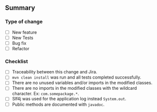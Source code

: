 ## Summary
<!--
- Motivation and Summary
- JIRA Ticket, Rally Story, etc
-->

### Type of change
- [ ] New feature
- [ ] New Tests
- [ ] Bug fix
- [ ] Refactor

### Checklist

- [ ] Traceability between this change and Jira.
- [ ] ```mvn clean install``` was run and all tests completed successfully.
- [ ] There are no unused variables and/or imports in the modified classes.
- [ ] There are no imports in the modified classes with the wildcard character. Ex: ```com.somepackage.*```.
- [ ] Slf4j was used for the application log instead ```System.out```.
- [ ] Public methods are documented with ```javadoc```.
